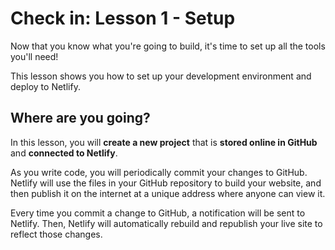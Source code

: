# Check in: Lesson 1 - Setup

Now that you know what you're going to build, it's time to set up all the tools you'll need!

This lesson shows you how to set up your development environment and deploy to Netlify.

## Where are you going?

In this lesson, you will **create a new project** that is **stored online in GitHub** and **connected to Netlify**.

As you write code, you will periodically commit your changes to GitHub. Netlify will use the files in your GitHub repository to build your website, and then publish it on the internet at a unique address where anyone can view it.

Every time you commit a change to GitHub, a notification will be sent to Netlify. Then, Netlify will automatically rebuild and republish your live site to reflect those changes.
